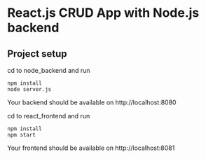 #  React.js CRUD App with Node.js backend

## Project setup

cd to node_backend and run

```
npm install
node server.js
```

Your backend should be available on http://localhost:8080


cd to react_frontend and run

```
npm install
npm start
```

Your frontend should be available on http://localhost:8081